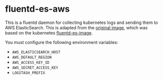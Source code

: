 # fluentd-es-aws

This is a fluentd daemon for collecting kubernetes logs and sending them to AWS ElasticSearch. This is adapted from the [original image](https://github.com/cheungpat/fluentd-es-aws/), which was based on the  kubernetes [fluentd-es-image](https://github.com/kubernetes/kubernetes/tree/master/cluster/addons/fluentd-elasticsearch/fluentd-es-image).

You must configure the following environment variables:

* `AWS_ELASTICSEARCH_HOST`
* `AWS_DEFAULT_REGION`
* `AWS_ACCESS_KEY_ID`
* `AWS_SECRET_ACCESS_KEY`
* `LOGSTASH_PREFIX`
